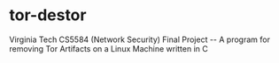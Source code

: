 # tor-destor
Virginia Tech CS5584 (Network Security) Final Project -- A program for removing Tor Artifacts on a Linux Machine written in C
